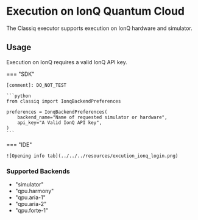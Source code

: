# Execution on IonQ Quantum Cloud

The Classiq executor supports execution on IonQ hardware and simulator.

## Usage

Execution on IonQ requires a valid IonQ API key.

=== "SDK"

    [comment]: DO_NOT_TEST

    ```python
    from classiq import IonqBackendPreferences

    preferences = IonqBackendPreferences(
        backend_name="Name of requested simulator or hardware",
        api_key="A Valid IonQ API key",
    )
    ```

=== "IDE"

    ![Opening info tab](../../../resources/excution_ionq_login.png)

### Supported Backends

-   "simulator"
-   "qpu.harmony"
-   "qpu.aria-1"
-   "qpu.aria-2"
-   "qpu.forte-1"
